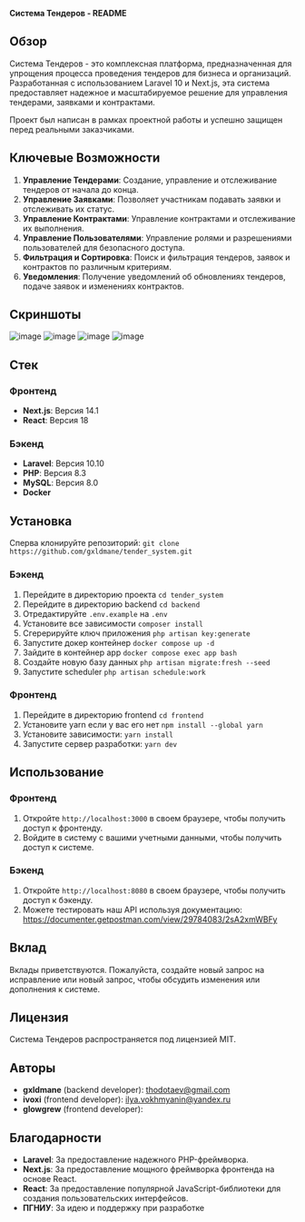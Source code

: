 **Система Тендеров - README**

**Обзор**
------------

Система Тендеров - это комплексная платформа, предназначенная для упрощения процесса проведения тендеров для бизнеса и организаций. 
Разработанная с использованием Laravel 10 и Next.js, эта система предоставляет надежное и масштабируемое решение для управления тендерами, заявками и контрактами.

Проект был написан в рамках проектной работы и успешно защищен перед реальными заказчиками.

**Ключевые Возможности**
----------------

1. **Управление Тендерами**: Создание, управление и отслеживание тендеров от начала до конца.
2. **Управление Заявками**: Позволяет участникам подавать заявки и отслеживать их статус.
3. **Управление Контрактами**: Управление контрактами и отслеживание их выполнения.
4. **Управление Пользователями**: Управление ролями и разрешениями пользователей для безопасного доступа.
5. **Фильтрация и Сортировка**: Поиск и фильтрация тендеров, заявок и контрактов по различным критериям.
6. **Уведомления**: Получение уведомлений об обновлениях тендеров, подаче заявок и изменениях контрактов.

**Скриншоты**
-------------------------
![image](https://github.com/gxldmane/tender_system/assets/86232485/81d27c7b-0b91-4e2a-9699-f8d9529260df)
![image](https://github.com/gxldmane/tender_system/assets/86232485/92fc3d52-7023-48a6-95b0-82d82108911b)
![image](https://github.com/gxldmane/tender_system/assets/86232485/dbe468d5-1e6a-4172-bc96-18526266bcfc)
![image](https://github.com/gxldmane/tender_system/assets/86232485/0d0a43f9-b095-49ee-95dd-eda3314cc710)





**Стек**
-------------------------

### Фронтенд
- **Next.js**: Версия 14.1
- **React**: Версия 18

### Бэкенд
- **Laravel**: Версия 10.10
- **PHP**: Версия 8.3
- **MySQL**: Версия 8.0
- **Docker**

**Установка**
--------------

Cперва клонируйте репозиторий: `git clone https://github.com/gxldmane/tender_system.git`

### Бэкенд
1. Перейдите в директорию проекта `cd tender_system`
2. Перейдите в директорию backend `cd backend`
3. Отредактируйте `.env.example` на `.env`
4. Установите все зависимости `composer install`
5. Сгерерируйте ключ приложения `php artisan key:generate`
6. Запустите докер контейнер `docker compose up -d`
7. Зайдите в контейнер app `docker compose exec app bash`
8. Создайте новую базу данных `php artisan migrate:fresh --seed`
9. Запустите scheduler `php artisan schedule:work`

### Фронтенд
1. Перейдите в директорию frontend `cd frontend`
2. Установите yarn если у вас его нет `npm install --global yarn`
3. Установите зависимости: `yarn install`
4. Запустите сервер разработки: `yarn dev`

**Использование**
---------

### Фронтенд
1. Откройте `http://localhost:3000` в своем браузере, чтобы получить доступ к фронтенду.
2. Войдите в систему с вашими учетными данными, чтобы получить доступ к системе.

### Бэкенд
1. Откройте `http://localhost:8080` в своем браузере, чтобы получить доступ к бэкенду.
2. Можете тестировать наш API используя документацию: https://documenter.getpostman.com/view/29784083/2sA2xmWBFy

**Вклад**
--------------

Вклады приветствуются. Пожалуйста, создайте новый запрос на исправление или новый запрос, чтобы обсудить изменения или дополнения к системе.

**Лицензия**
---------

Система Тендеров распространяется под лицензией MIT.

**Авторы**
---------

- **gxldmane** (backend developer): thodotaev@gmail.com
- **ivoxi** (frontend developer):
ilya.vokhmyanin@yandex.ru
- **glowgrew** (frontend developer):

**Благодарности**
----------------

- **Laravel**: За предоставление надежного PHP-фреймворка.
- **Next.js**: За предоставление мощного фреймворка фронтенда на основе React.
- **React**: За предоставление популярной JavaScript-библиотеки для создания пользовательских интерфейсов.
- **ПГНИУ**: За идею и поддержку при разработке
